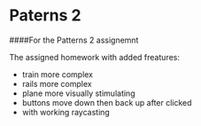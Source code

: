 # Paterns 2
####For the Patterns 2 assignemnt

The assigned homework with added freatures:
* train more complex
* rails more complex
* plane more visually stimulating
* buttons move down then back up after clicked
* with working raycasting
